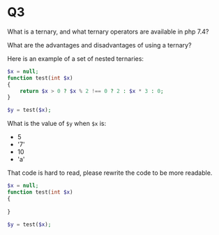 # Q3

What is a ternary, and what ternary operators are available in php 7.4?


What are the advantages and disadvantages of using a ternary?


Here is an example of a set of nested ternaries:
```php
$x = null;
function test(int $x)
{
    return $x > 0 ? $x % 2 !== 0 ? 2 : $x * 3 : 0;
}

$y = test($x);
``` 

What is the value of `$y` when `$x` is:
* 5
* '7'
* 10
* 'a'

That code is hard to read, please rewrite the code to be more readable.
```php
$x = null;
function test(int $x)
{
    
}

$y = test($x);
```
